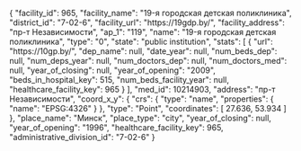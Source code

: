 {
    "facility_id": 965,
    "facility_name": "19-я городская детская поликлиника",
    "district_id": "7-02-6",
    "facility_url": "https:\/\/19gdp.by\/",
    "facility_address": "пр-т Независимости",
    "ap_1": "119",
    "name": "19-я городская детская поликлиника",
    "type": "0",
    "state": "public institution",
    "stats": [
        {
            "url": "https:\/\/10gp.by\/",
            "dep_name": null,
            "date_year": null,
            "num_beds_dep": null,
            "num_deps_year": null,
            "num_doctors_dep": null,
            "num_doctors_med": null,
            "year_of_closing": null,
            "year_of_opening": "2009",
            "beds_in_hospital_key": 515,
            "num_beds_facility_year": null,
            "healthcare_facility_key": 965
        }
    ],
    "med_id": 10214903,
    "address": "пр-т Независимости",
    "coord_x_y": {
        "crs": {
            "type": "name",
            "properties": {
                "name": "EPSG:4326"
            }
        },
        "type": "Point",
        "coordinates": [
            27.636,
            53.934
        ]
    },
    "place_name": "Минск",
    "place_type": "city",
    "year_of_closing": null,
    "year_of_opening": "1996",
    "healthcare_facility_key": 965,
    "administrative_division_id": "7-02-6"
}